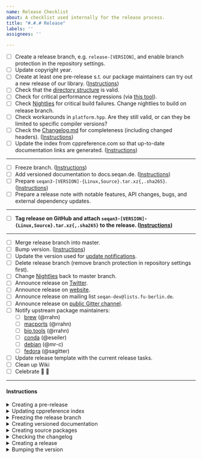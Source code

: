 ```yaml
---
name: Release Checklist
about: A checklist used internally for the release process.
title: "#.#.# Release"
labels: ''
assignees: ''

---
```


- [ ] Create a release branch, e.g. `release-[VERSION]`, and enable branch protection in the repository settings.
- [ ] Update copyright year.
- [ ] Create at least one pre-release s.t. our package maintainers can try out a new release of our library. ([Instructions](#prerelease))
- [ ] Check that the [directory structure](https://github.com/seqan/seqan3/blob/master/doc/setup/quickstart_cmake/index.md) is valid.
- [ ] Check for critical performance regressions (via [this tool](https://github.com/wvandertoorn/cmp_benchmarks)).
- [ ] Check [Nightlies](https://cdash.seqan.de/index.php?project=SeqAn3) for critical build failures. Change nightlies to build on release branch.
- [ ] Check workarounds in `platform.hpp`. Are they still valid, or can they be limited to specific compiler versions?
- [ ] Check the [Changelog.md](https://github.com/seqan/seqan3/blob/master/CHANGELOG.md) for completeness (including changed headers). ([Instructions](#changelog))
- [ ] Update the index from cppreference.com so that up-to-date documentation links are generated. ([Instructions](#cppreference))

---

- [ ] Freeze branch. ([Instructions](#freeze))
- [ ] Add versioned documentation to docs.seqan.de. ([Instructions](#versioned-docs))
- [ ] Prepare `seqan3-[VERSION]-{Linux,Source}.tar.xz{,.sha265}`. ([Instructions](#packaging))
- [ ] Prepare a release note with notable features, API changes, bugs, and external dependency updates.

---

- [ ] **Tag release on GitHub and attach `seqan3-[VERSION]-{Linux,Source}.tar.xz{,.sha265}` to the release. ([Instructions](#release))**

---

- [ ] Merge release branch into master.
- [ ] Bump version. ([Instructions](#version-bump))
- [ ] Update the version used for [update notifications](https://github.com/OpenMS/usage_plots/blob/master/seqan_versions.txt).
- [ ] Delete release branch (remove branch protection in repository settings first).
- [ ] Change [Nightlies](https://cdash.seqan.de/index.php?project=SeqAn3) back to master branch.
- [ ] Announce release on [Twitter](https://twitter.com/seqanlib).
- [ ] Announce release on [website](https://www.seqan.de).
- [ ] Announce release on mailing list `seqan-dev@lists.fu-berlin.de`.
- [ ] Announce release on [public Gitter channel](https://gitter.im/seqan/Lobby).
- [ ] Notify upstream package maintainers:
  - [ ] [brew](https://github.com/brewsci/homebrew-bio/tree/develop/Formula/seqan%403.rb) (@rrahn)
  - [ ] [macports](https://github.com/macports/macports-ports/tree/master/science/seqan3/Portfile) (@rrahn)
  - [ ] [bio.tools](https://bio.tools/seqan) (@rrahn)
  - [ ] [conda](https://github.com/bioconda/bioconda-recipes/tree/master/recipes/seqan3) (@eseiler)
  - [ ] [debian](https://tracker.debian.org/pkg/seqan3) (@mr-c)
  - [ ] [fedora](https://src.fedoraproject.org/rpms/seqan3) (@sagitter)
- [ ] Update release template with the current release tasks.
- [ ] Clean up Wiki
- [ ] Celebrate :tada: :beer:

---

#### Instructions

<a name="prerelease"></a>
<details><summary>Creating a pre-release</summary><br>

GitHub is not able to create annotated releases (https://github.com/seqan/product_backlog/issues/159), so we have to manually sign the release.
Make sure you have set up [signed commits](https://docs.github.com/en/authentication/managing-commit-signature-verification/signing-commits).
```bash
git checkout release-[VERSION]
git tag -s [VERSION]-rc.[RC] # e.g. 3.1.0-rc.1
git push upstream [VERSION]-rc.[RC]
```

You will need to provide a tag message. Since this is a pre-release, it can be as simple as `Tag 3.1.0-rc.1`.

Now follow the [packaging instructions](#packaging) to create `seqan3-[VERSION]-rc.[RC]-{Linux,Source}.tar.xz{,.sha265}`.

Go to https://github.com/seqan/seqan3/releases and create a new release using the created tag and attach the source packages.

:warning: **Make sure to set the tick for "This is a pre-release"** :warning:

Once again, the release message can be simply something along the lines of:
```
This is the first release candidate for SeqAn 3.0.3

You can find a list of changes in our [changelog](https://docs.seqan.de/seqan/3.0.3/about_changelog.html).
```

Afterwards, bump the succeeding release candidate number in the release branch: [include/seqan3/version.hpp](https://github.com/seqan/seqan3/blob/3.0.2/include/seqan3/version.hpp#L19-L24).

</details>
<a name="cppreference"></a>
<details><summary>Updating cppreference index</summary><br>

Check for [new releases](https://github.com/PeterFeicht/cppreference-doc/releases) and update the link and hash in [test/documentation/seqan3-doxygen.cmake](https://github.com/seqan/seqan3/blob/b0b279689fa65c2431a5162f2d8acc3ca663f72d/test/documentation/seqan3-doxygen.cmake#L37).
You can compute the hash via `wget -O- <link to html book> | sha256sum`.

</details>
<a name="freeze"></a>
<details><summary>Freezing the release branch</summary><br>

- Make sure all PRs that should be merged are merged.
- Set `SEQAN3_RELEASE_CANDIDATE` to `0` [include/seqan3/version.hpp](https://github.com/seqan/seqan3/blob/3.0.2/include/seqan3/version.hpp#L19-L24).
- This should be the last commit before the release.

</details>
<a name="versioned-docs"></a>
<details><summary>Creating versioned documentation</summary><br>

1. Checkout the release tag and build documentation.
2. Create a #.#.# directory for the release in `/web/docs.seqan.de/htdocs/seqan/`
3. Copy everything from the build (`doc_usr/html/*`) into the directory.
4. Alter the file `/web/docs.seqan.de/htdocs/seqan3.html` with a link to the new documentation build.

</details>
<a name="packaging"></a>
<details><summary>Creating source packages</summary><br>

Use a new clone of the repository.
```bash
git clone https://github.com/seqan/seqan3.git
cd seqan3
git checkout release-[VERSION] # version/branch to pack
git submodule update --init

mkdir ../package-build
cd ../package-build

cmake ../seqan3 # configure
cpack # builds binary package, e.g. seqan3-[VERSION]-Linux.tar.xz{,.sha265}
cmake --build . --target package_source # builds source package, e.g. seqan3-[VERSION]-Source.tar.xz{,.sha265}
```

Note: Do not use `git clone --recurse-submodules https://github.com/seqan/seqan3.git` because it will recursively pull sub-submodules!

</details>
<a name="changelog"></a>
<details><summary>Checking the changelog</summary><br>

- List all supported compiler, also add to https://docs.seqan.de/seqan/3-master-user/about_api.html#autotoc_md35.
- Check that all links are consistent, e.g., `[\#2540](https://github.com/seqan/seqan3/pull/2538)`:
  - Search `(\[\\#)(\d+)(\]\(.+?)(\d+)(\))` and replace `$1$2$3$2$5` (i.e., replace link issue-id by the displayed id).

</details>
<a name="release"></a>
<details><summary>Creating a release</summary><br>

GitHub is not able to create annotated releases (https://github.com/seqan/product_backlog/issues/159), so we have to manually sign the release.
Make sure you have set up [signed commits](https://docs.github.com/en/authentication/managing-commit-signature-verification/signing-commits).
```bash
git checkout release-[VERSION]
git tag -s [VERSION]
git push upstream [VERSION]
```

You will need to provide a tag message. We use the first sentences of the release note:

E.g. (see https://github.com/seqan/seqan3/tags)
```
SeqAn 3.0.2 Release


Despite all circumstances, we are excited to present a new update of our SeqAn library.
We present some great new features and also a lot of usability improvements.
Among others, this release will fully comply with the final C++-20 standard.

:warning: In this release we harmonised the algorithm configurations for a better user experience.
This, much like 2020, will break a lot of code. But rest assured that the changes are easy to apply and are worth every bit. :smile:

You can find a comprehensive list of the changes in our [changelog](https://docs.seqan.de/seqan/3.0.2/about_changelog.html).
```

</details>
<a name="version-bump"></a>
<details><summary>Bumping the version</summary><br>

- Bump succeeding version number in the master branch: [include/seqan3/version.hpp](https://github.com/seqan/seqan3/blob/3.0.2/include/seqan3/version.hpp#L19-L24).
- The `SEQAN3_RELEASE_CANDIDATE` must be set to `1` as `0` indicates a stable release.
- Bump the latest stable version number of the API-Stability test in master: [test/api_stability/CMakeLists.txt](https://github.com/seqan/seqan3/blob/3.0.3/test/api_stability/CMakeLists.txt#L10).

</details>
